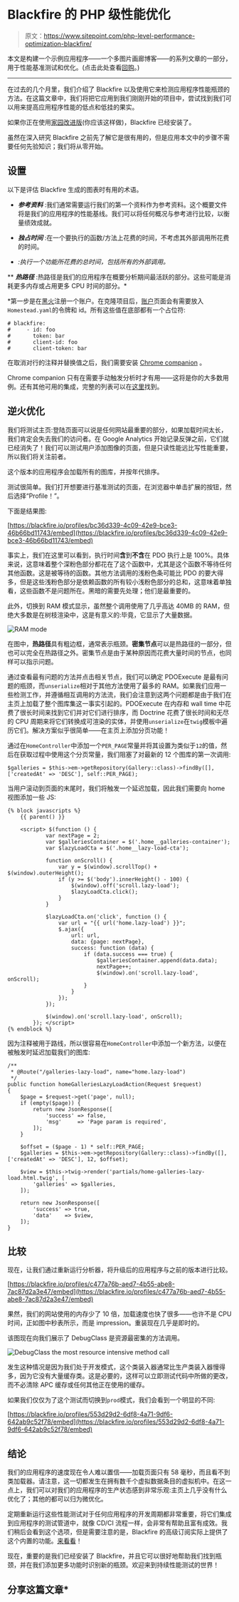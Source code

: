 # Blackfire 的 PHP 级性能优化

> 原文：<https://www.sitepoint.com/php-level-performance-optimization-blackfire/>

本文是构建一个示例应用程序——一个多图片画廊博客——的系列文章的一部分，用于性能基准测试和优化。(点击此处查看[回购](https://github.com/sitepoint-editors/multi-image-gallery-blog/)。)

* * *

在过去的几个月里，我们介绍了 Blackfire 以及使用它来检测应用程序性能瓶颈的方法。在这篇文章中，我们将把它应用到我们刚刚开始的项目中，尝试找到我们可以用来提高应用程序性能的低点和低挂的果实。

如果你正在使用[家园改进版](https://www.sitepoint.com/quick-tip-get-homestead-vagrant-vm-running/)(你应该这样做)，Blackfire 已经安装了。

虽然在深入研究 Blackfire 之前先了解它是很有用的，但是应用本文中的步骤不需要任何先验知识；我们将从零开始。

## 设置

以下是评估 Blackfire 生成的图表时有用的术语。

*   ***参考资料*** :我们通常需要运行我们的第一个资料作为参考资料。这个概要文件将是我们的应用程序的性能基线。我们可以将任何概况与参考进行比较，以衡量绩效成就。

*   ***独占时间*** :在一个要执行的函数/方法上花费的时间，不考虑其外部调用所花费的时间。

*   *:执行一个功能所花费的总时间，包括所有的外部调用。*

**   ***热路径*** :热路径是我们的应用程序在概要分析期间最活跃的部分。这些可能是消耗更多内存或占用更多 CPU 时间的部分。* 

 *第一步是在[黑火](https://blackfire.io)注册一个账户。在克隆项目后，[账户](https://blackfire.io/account)页面会有需要放入`Homestead.yaml`的令牌和 id。所有这些值在底部都有一个占位符:

```
# blackfire:
#     - id: foo
#       token: bar
#       client-id: foo
#       client-token: bar 
```

在取消对行的注释并替换值之后，我们需要安装 [Chrome companion](https://blackfire.io/docs/integrations/chrome) 。

Chrome companion 只有在需要手动触发分析时才有用——这将是你的大多数用例。还有其他可用的集成，完整的列表可以在[这里](https://blackfire.io/docs/integrations/index)找到。

## 逆火优化

我们将测试主页:登陆页面可以说是任何网站最重要的部分，如果加载时间太长，我们肯定会失去我们的访问者。在 Google Analytics 开始记录反弹之前，它们就已经消失了！我们可以测试用户添加图像的页面，但是只读性能远比写性能重要，所以我们将关注前者。

这个版本的应用程序会加载所有的图库，并按年代排序。

测试很简单。我们打开想要进行基准测试的页面，在浏览器中单击扩展的按钮，然后选择“Profile！”。

下面是结果图:

[https://blackfire.io/profiles/bc36d339-4c09-42e9-bce3-46b66bd11743/embed](https://blackfire.io/profiles/bc36d339-4c09-42e9-bce3-46b66bd11743/embed)

事实上，我们在这里可以看到，执行时间**含**到**不含**在 PDO 执行上是 100%。具体来说，这意味着整个深粉色部分都花在了这个函数中，尤其是这个函数不等待任何其他函数。这是被等待的函数。其他方法调用的浅粉色条可能比 PDO 的要大得多，但是这些浅粉色部分是依赖函数的所有较小浅粉色部分的总和，这意味着单独看，这些函数不是问题所在。黑暗的需要先处理；他们是最重要的。

此外，切换到 RAM 模式显示，虽然整个调用使用了几乎高达 40MB 的 RAM，但绝大多数是在树枝渲染中，这是有意义的:毕竟，它显示了大量数据。

![RAM mode](img/d9947fa23a18b3caa027e91913ad2747.png)

在图中，**热路径**具有粗边框，通常表示瓶颈。**密集节点**可以是热路径的一部分，但也可以完全在热路径之外。密集节点是由于某种原因而花费大量时间的节点，也同样可以指示问题。

通过查看最有问题的方法并点击相关节点，我们可以确定 PDOExecute 是最有问题的瓶颈，而`unserialize`相对于其他方法使用了最多的 RAM。如果我们应用一些检测工作，并遵循相互调用的方法流，我们会注意到这两个问题都是由于我们在主页上加载了整个图库集这一事实引起的。PDOExecute 在内存和 wall time 中花费了很长时间来找到它们并对它们进行排序，而 Doctrine 花费了很长时间和无尽的 CPU 周期来将它们转换成可渲染的实体，并使用`unserialize`在`twig`模板中遍历它们。解决方案似乎很简单——在主页上添加分页功能！

通过在`HomeController`中添加一个`PER_PAGE`常量并将其设置为类似于`12`的值，然后在获取过程中使用这个分页常量，我们阻塞了对最新的 12 个图库的第一次调用:

```
$galleries = $this->em->getRepository(Gallery::class)->findBy([], ['createdAt' => 'DESC'], self::PER_PAGE); 
```

当用户滚动到页面的末尾时，我们将触发一个延迟加载，因此我们需要向 home 视图添加一些 JS:

```
{% block javascripts %}
    {{ parent() }}

    <script> $(function () {
            var nextPage = 2;
            var $galleriesContainer = $('.home__galleries-container');
            var $lazyLoadCta = $('.home__lazy-load-cta');

            function onScroll() {
                var y = $(window).scrollTop() + $(window).outerHeight();
                if (y >= $('body').innerHeight() - 100) {
                    $(window).off('scroll.lazy-load');
                    $lazyLoadCta.click();
                }
            }

            $lazyLoadCta.on('click', function () {
                var url = "{{ url('home.lazy-load') }}";
                $.ajax({
                    url: url,
                    data: {page: nextPage},
                    success: function (data) {
                        if (data.success === true) {
                            $galleriesContainer.append(data.data);
                            nextPage++;
                            $(window).on('scroll.lazy-load', onScroll);
                        }
                    }
                });
            });

            $(window).on('scroll.lazy-load', onScroll);
        }); </script>
{% endblock %} 
```

因为注释被用于路线，所以很容易在`HomeController`中添加一个新方法，以便在被触发时延迟加载我们的图库:

```
/**
 * @Route("/galleries-lazy-load", name="home.lazy-load")
 */
public function homeGalleriesLazyLoadAction(Request $request)
{
    $page = $request->get('page', null);
    if (empty($page)) {
        return new JsonResponse([
            'success' => false,
            'msg'     => 'Page param is required',
        ]);
    }

    $offset = ($page - 1) * self::PER_PAGE;
    $galleries = $this->em->getRepository(Gallery::class)->findBy([], ['createdAt' => 'DESC'], 12, $offset);

    $view = $this->twig->render('partials/home-galleries-lazy-load.html.twig', [
        'galleries' => $galleries,
    ]);

    return new JsonResponse([
        'success' => true,
        'data'    => $view,
    ]);
} 
```

## 比较

现在，让我们通过重新运行分析器，将升级后的应用程序与之前的版本进行比较。

[https://blackfire.io/profiles/c477a76b-aed7-4b55-abe8-7ac87d2a3e47/embed](https://blackfire.io/profiles/c477a76b-aed7-4b55-abe8-7ac87d2a3e47/embed)

果然，我们的网站使用的内存少了 10 倍，加载速度也快了很多——也许不是 CPU 时间，正如图中秒表所示，而是 impression。重装现在几乎是即时的。

该图现在向我们展示了 DebugClass 是资源最密集的方法调用。

![DebugClass the most resource intensive method call](img/6857ee25fb11258f03d14985601a3188.png)

发生这种情况是因为我们处于开发模式，这个类装入器通常比生产类装入器慢得多，因为它没有大量缓存类。这是必要的，这样可以立即测试代码中所做的更改，而不必清除 APC 缓存或任何其他正在使用的缓存。

如果我们仅仅为了这个测试而切换到`prod`模式，我们会看到一个明显的不同:

[https://blackfire.io/profiles/553d29d2-6df8-4a71-9df6-642ab9c52f78/embed](https://blackfire.io/profiles/553d29d2-6df8-4a71-9df6-642ab9c52f78/embed)

## 结论

我们的应用程序的速度现在令人难以置信——加载页面只有 58 毫秒，而且看不到类加载器。请注意，这一切都发生在拥有数千个虚拟数据条目的虚拟机中。在这一点上，我们可以对我们的应用程序的生产状态感到非常乐观:主页上几乎没有什么优化了；其他的都可以归为微优化。

定期重新运行这些性能测试对于任何应用程序的开发周期都非常重要，将它们集成到应用程序的测试管道中，就像 CD/CI 流程一样，会非常有帮助且富有成效。我们稍后会看到这个选项，但是需要注意的是，Blackfire 的高级订阅实际上提供了这个内置的功能。[来看看](https://blackfire.io/docs/cookbooks/tests)！

现在，重要的是我们已经安装了 Blackfire，并且它可以很好地帮助我们找到瓶颈，并在我们添加更多功能时识别新的瓶颈。欢迎来到持续性能测试的世界！

## 分享这篇文章*